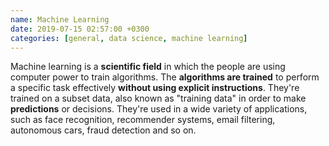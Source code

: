 ```yaml
---
name: Machine Learning
date: 2019-07-15 02:57:00 +0300
categories: [general, data science, machine learning]
---
```

Machine learning is a **scientific field** in which the people are using computer power to train algorithms. The **algorithms are trained** to perform a specific task effectively **without using explicit instructions**. They're trained on a subset data, also known as "training data" in order to make **predictions** or decisions. They're used in a wide variety of applications, such as face recognition, recommender systems, email filtering, autonomous cars, fraud detection and so on.